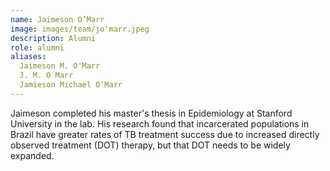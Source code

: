 ```yaml
---
name: Jaimeson O’Marr
image: images/team/jo'marr.jpeg
description: Alumni
role: alumni
aliases:
  Jaimeson M. O'Marr
  J. M. O´Marr
  Jamieson Michael O'Marr
---
```


Jaimeson completed his master's thesis in Epidemiology at Stanford University in the lab. His research found that incarcerated populations in Brazil have greater rates of TB treatment success due to increased directly observed treatment (DOT) therapy, but that DOT needs to be widely expanded.
